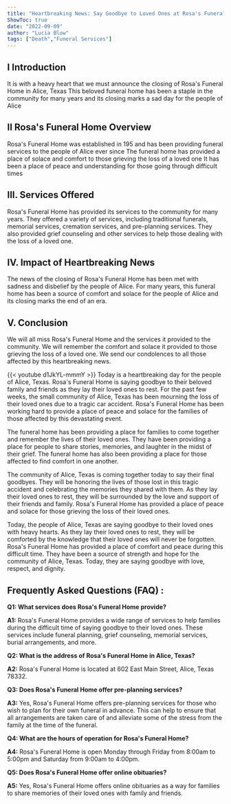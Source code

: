 ```yaml
---
title: "Heartbreaking News: Say Goodbye to Loved Ones at Rosa's Funeral Home in Alice, Texas"
ShowToc: true 
date: "2022-09-09"
author: "Lucia Blow" 
tags: ["Death","Funeral Services"]
---
```

## I Introduction 
It is with a heavy heart that we must announce the closing of Rosa's Funeral Home in Alice, Texas This beloved funeral home has been a staple in the community for many years and its closing marks a sad day for the people of Alice

## II Rosa's Funeral Home Overview
Rosa's Funeral Home was established in 195 and has been providing funeral services to the people of Alice ever since The funeral home has provided a place of solace and comfort to those grieving the loss of a loved one It has been a place of peace and understanding for those going through difficult times

## III. Services Offered
Rosa's Funeral Home has provided its services to the community for many years. They offered a variety of services, including traditional funerals, memorial services, cremation services, and pre-planning services. They also provided grief counseling and other services to help those dealing with the loss of a loved one.

## IV. Impact of Heartbreaking News
The news of the closing of Rosa's Funeral Home has been met with sadness and disbelief by the people of Alice. For many years, this funeral home has been a source of comfort and solace for the people of Alice and its closing marks the end of an era.

## V. Conclusion
We will all miss Rosa's Funeral Home and the services it provided to the community. We will remember the comfort and solace it provided to those grieving the loss of a loved one. We send our condolences to all those affected by this heartbreaking news.

{{< youtube d1JkYL-mmmY >}} 
Today is a heartbreaking day for the people of Alice, Texas. Rosa's Funeral Home is saying goodbye to their beloved family and friends as they lay their loved ones to rest. For the past few weeks, the small community of Alice, Texas has been mourning the loss of their loved ones due to a tragic car accident. Rosa's Funeral Home has been working hard to provide a place of peace and solace for the families of those affected by this devastating event.

The funeral home has been providing a place for families to come together and remember the lives of their loved ones. They have been providing a place for people to share stories, memories, and laughter in the midst of their grief. The funeral home has also been providing a place for those affected to find comfort in one another.

The community of Alice, Texas is coming together today to say their final goodbyes. They will be honoring the lives of those lost in this tragic accident and celebrating the memories they shared with them. As they lay their loved ones to rest, they will be surrounded by the love and support of their friends and family. Rosa's Funeral Home has provided a place of peace and solace for those grieving the loss of their loved ones.

Today, the people of Alice, Texas are saying goodbye to their loved ones with heavy hearts. As they lay their loved ones to rest, they will be comforted by the knowledge that their loved ones will never be forgotten. Rosa's Funeral Home has provided a place of comfort and peace during this difficult time. They have been a source of strength and hope for the community of Alice, Texas. Today, they are saying goodbye with love, respect, and dignity.

## Frequently Asked Questions (FAQ) :
**Q1: What services does Rosa's Funeral Home provide?**

**A1:** Rosa's Funeral Home provides a wide range of services to help families during the difficult time of saying goodbye to their loved ones. These services include funeral planning, grief counseling, memorial services, burial arrangements, and more. 

**Q2: What is the address of Rosa's Funeral Home in Alice, Texas?**

**A2:** Rosa's Funeral Home is located at 602 East Main Street, Alice, Texas 78332. 

**Q3: Does Rosa's Funeral Home offer pre-planning services?**

**A3:** Yes, Rosa's Funeral Home offers pre-planning services for those who wish to plan for their own funeral in advance. This can help to ensure that all arrangements are taken care of and alleviate some of the stress from the family at the time of the funeral. 

**Q4: What are the hours of operation for Rosa's Funeral Home?**

**A4:** Rosa's Funeral Home is open Monday through Friday from 8:00am to 5:00pm and Saturday from 9:00am to 4:00pm. 

**Q5: Does Rosa's Funeral Home offer online obituaries?**

**A5:** Yes, Rosa's Funeral Home offers online obituaries as a way for families to share memories of their loved ones with family and friends.



